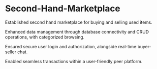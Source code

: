 # Second-Hand-Marketplace
Established second hand marketplace for buying and selling used items.

Enhanced data management through database connectivity and CRUD operations, with categorized browsing.

Ensured secure user login and authorization, alongside real-time buyer-seller chat.

Enabled seamless transactions within a user-friendly peer platform.
